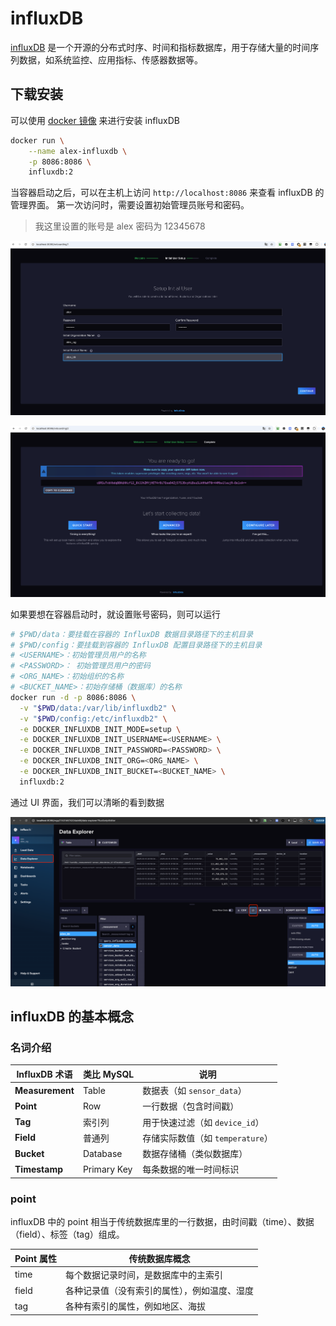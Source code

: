 # influxDB

[influxDB](https://github.com/influxdata/influxdb) 是一个开源的分布式时序、时间和指标数据库，用于存储大量的时间序列数据，如系统监控、应用指标、传感器数据等。

## 下载安装

可以使用 [docker 镜像](https://hub.docker.com/_/influxdb) 来进行安装 influxDB


```bash
docker run \
    --name alex-influxdb \
    -p 8086:8086 \
    influxdb:2
```

当容器启动之后，可以在主机上访问 `http://localhost:8086` 来查看 influxDB 的管理界面。
第一次访问时，需要设置初始管理员账号和密码。

> 我这里设置的账号是 alex 密码为 12345678

![初始化账号和密码](./img.png)

![一定要记录这个 token](./img_1.png)

如果要想在容器启动时，就设置账号密码，则可以运行

```bash
# $PWD/data：要挂载在容器的 InfluxDB 数据目录路径下的主机目录
# $PWD/config：要挂载到容器的 InfluxDB 配置目录路径下的主机目录
# <USERNAME>：初始管理员用户的名称
# <PASSWORD>： 初始管理员用户的密码
# <ORG_NAME>：初始组织的名称
# <BUCKET_NAME>：初始存储桶（数据库）的名称
docker run -d -p 8086:8086 \
  -v "$PWD/data:/var/lib/influxdb2" \
  -v "$PWD/config:/etc/influxdb2" \
  -e DOCKER_INFLUXDB_INIT_MODE=setup \
  -e DOCKER_INFLUXDB_INIT_USERNAME=<USERNAME> \
  -e DOCKER_INFLUXDB_INIT_PASSWORD=<PASSWORD> \
  -e DOCKER_INFLUXDB_INIT_ORG=<ORG_NAME> \
  -e DOCKER_INFLUXDB_INIT_BUCKET=<BUCKET_NAME> \
  influxdb:2
```

通过 UI 界面，我们可以清晰的看到数据

![数据](./img_2.png)

## influxDB 的基本概念

### 名词介绍

| **InfluxDB 术语** | **类比 MySQL** | **说明**                          |  
|--------------------|----------------|-----------------------------------|  
| **Measurement**    | Table          | 数据表（如 `sensor_data`）         |  
| **Point**          | Row            | 一行数据（包含时间戳）            |  
| **Tag**            | 索引列         | 用于快速过滤（如 `device_id`）    |  
| **Field**          | 普通列         | 存储实际数值（如 `temperature`）  |  
| **Bucket**         | Database       | 数据存储桶（类似数据库）           |  
| **Timestamp** |	Primary Key |	每条数据的唯一时间标识 |

### point

influxDB 中的 point 相当于传统数据库里的一行数据，由时间戳（time）、数据（field）、标签（tag）组成。

| Point 属性 | 传统数据库概念             |
| --- |---------------------|
| time | 每个数据记录时间，是数据库中的主索引  |
| field | 各种记录值（没有索引的属性），例如温度、湿度 |
| tag | 各种有索引的属性，例如地区、海拔 |